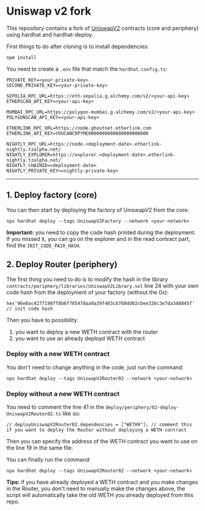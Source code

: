 # Uniswap v2 fork

This repository contains a fork of [UniswapV2]("https://github.com/Uniswap") contracts (core and periphery) using hardhat and hardhat-deploy.

First things to do after cloning is to install dependencies:
```
npm install
```

You need to create a `.env` file that match the `hardhat.config.ts`:
```
PRIVATE_KEY=<your-private-key>
SECOND_PRIVATE_KEY=<your-private-key>

SEPOLIA_RPC_URL=https://eth-sepolia.g.alchemy.com/v2/<your-api-key>
ETHERSCAN_API_KEY=<your-api-key>

MUMBAI_RPC_URL=https://polygon-mumbai.g.alchemy.com/v2/<your-api-key>
POLYGONSCAN_API_KEY=<your-api-key>

ETHERLINK_RPC_URL=https://node.ghostnet.etherlink.com
ETHERLINK_API_KEY=YOUCANCOPYME0000000000000000000000

NIGHTLY_RPC_URL=https://node.<deployment-date>.etherlink-nightly.tzalpha.net/
NIGHTLY_EXPLORER=https://explorer.<deployment-date>.etherlink-nightly.tzalpha.net/
NIGHTLY_CHAINID=<deployment-date>
NIGHTLY_PRIVATE_KEY=<nightly-private-key>
```

---

## 1. Deploy factory (core)

You can then start by deploying the factory of UniswapV2 from the core:
```
npx hardhat deploy --tags UniswapV2Factory --network <your-network>
```

**Important:** you need to copy the code hash printed during the deployment. If you missed it, you can go on the explorer and in the read contract part, find the `INIT_CODE_PAIR_HASH`.

## 2. Deploy Router (periphery)

The first thing you need to do is to modify the hash in the library `contracts/periphery/libraries/UniswapV2Library.sol` line 24 with your own code hash from the deployment of your factory (without the 0x):
```
hex'96e8ac4277198ff8b6f785478aa9a39f403cb768dd02cbee326c3e7da348845f' // init code hash
```

Then you have to possibility:
1. you want to deploy a new WETH contract with the router
2. you want to use an already deployd WETH contract

### Deploy with a new WETH contract

You don't need to change anything in the code, just run the command:
```
npx hardhat deploy --tags UniswapV2Router02 --network <your-network>
```

### Deploy without a new WETH contract

You need to comment the line 41 in the `deploy/periphery/02-deploy-UniswapV2Router02.ts` like so:
```
// deployUniswapV2Router02.dependencies = ["WETH9"]; // comment this if you want to deploy the Router without deploying a WETH contract
```

Then you can specify the address of the WETH contract you want to use on the line 19 in the same file.

You can finally run the command:
```
npx hardhat deploy --tags UniswapV2Router02 --network <your-network>
```

**Tips:** if you have already deployed a WETH contract and you make changes in the Router, you don't need to manually make the changes above, the script will automatically take the old WETH you already deployed from this repo.